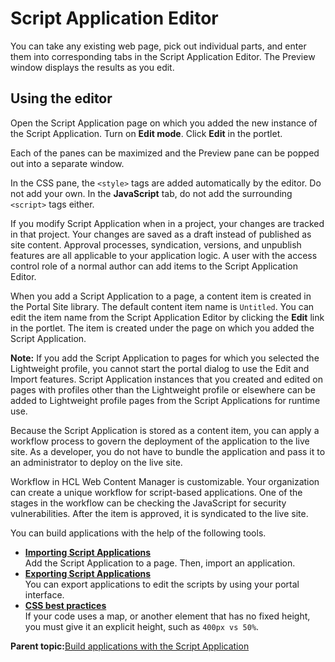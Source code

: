 # Script Application Editor

You can take any existing web page, pick out individual parts, and enter them into corresponding tabs in the Script Application Editor. The Preview window displays the results as you edit.

## Using the editor

Open the Script Application page on which you added the new instance of the Script Application. Turn on **Edit mode**. Click **Edit** in the portlet.

Each of the panes can be maximized and the Preview pane can be popped out into a separate window.

In the CSS pane, the `<style>` tags are added automatically by the editor. Do not add your own. In the **JavaScript** tab, do not add the surrounding `<script>` tags either.

If you modify Script Application when in a project, your changes are tracked in that project. Your changes are saved as a draft instead of published as site content. Approval processes, syndication, versions, and unpublish features are all applicable to your application logic. A user with the access control role of a normal author can add items to the Script Application Editor.

When you add a Script Application to a page, a content item is created in the Portal Site library. The default content item name is `Untitled`. You can edit the item name from the Script Application Editor by clicking the **Edit** link in the portlet. The item is created under the page on which you added the Script Application.

**Note:** If you add the Script Application to pages for which you selected the Lightweight profile, you cannot start the portal dialog to use the Edit and Import features. Script Application instances that you created and edited on pages with profiles other than the Lightweight profile or elsewhere can be added to Lightweight profile pages from the Script Applications for runtime use.

Because the Script Application is stored as a content item, you can apply a workflow process to govern the deployment of the application to the live site. As a developer, you do not have to bundle the application and pass it to an administrator to deploy on the live site.

Workflow in HCL Web Content Manager is customizable. Your organization can create a unique workflow for script-based applications. One of the stages in the workflow can be checking the JavaScript for security vulnerabilities. After the item is approved, it is syndicated to the live site.

You can build applications with the help of the following tools.

-   **[Importing Script Applications](../script-portlet/import-apps.md)**  
Add the Script Application to a page. Then, import an application.
-   **[Exporting Script Applications ](../script-portlet/export-apps.md)**  
You can export applications to edit the scripts by using your portal interface.
-   **[CSS best practices ](../script-portlet/css_best_practices.md)**  
If your code uses a map, or another element that has no fixed height, you must give it an explicit height, such as `400px vs 50%`.

**Parent topic:**[Build applications with the Script Application](../script-portlet/build_apps.md)

